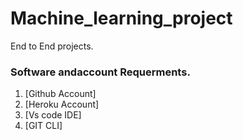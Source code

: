 # Machine_learning_project
End to End projects.

### Software andaccount Requerments.

1. [Github Account]
2. [Heroku Account]
3. [Vs code IDE]
4. [GIT CLI]